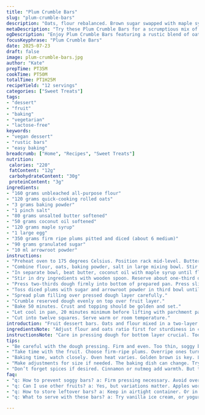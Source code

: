 ```yaml
---
title: "Plum Crumble Bars"
slug: "plum-crumble-bars"
description: "Oats, flour rebalanced. Brown sugar swapped with maple syrup. Butter partly replaced with coconut oil. Baking soda replaced by baking powder. Cornstarch swapped with arrowroot powder. The crust pressed two-thirds in. Plums tossed in sugar and arrowroot. Remaining dough crumbled on top. Baked at 175 C for 50 minutes. Cooling for 20 minutes before slicing. Yields about a dozen squares, vegetarian, nut-free, lactose-free. Rich textures. Slightly tart fruit layer with sweet crumble. Rustic. Easy to handle. Variations suggested. "
metaDescription: "Try these Plum Crumble Bars for a scrumptious mix of oats, plums and sweet crumble in a balanced French-inspired dessert."
ogDescription: "Enjoy Plum Crumble Bars featuring a rustic blend of oats and plums with a sweet crumb topping perfect for dessert lovers."
focusKeyphrase: "Plum Crumble Bars"
date: 2025-07-23
draft: false
image: plum-crumble-bars.jpg
author: "Kate"
prepTime: PT35M
cookTime: PT50M
totalTime: PT1H25M
recipeYield: "12 servings"
categories: ["Sweet Treats"]
tags:
- "dessert"
- "fruit"
- "baking"
- "vegetarian"
- "lactose-free"
keywords:
- "vegan dessert"
- "rustic bars"
- "easy baking"
breadcrumb: ["Home", "Recipes", "Sweet Treats"]
nutrition: 
 calories: "220"
 fatContent: "12g"
 carbohydrateContent: "30g"
 proteinContent: "3g"
ingredients:
- "160 grams unbleached all-purpose flour"
- "120 grams quick-cooking rolled oats"
- "3 grams baking powder"
- "1 pinch salt"
- "80 grams unsalted butter softened"
- "50 grams coconut oil softened"
- "120 grams maple syrup"
- "1 large egg"
- "350 grams firm ripe plums pitted and diced (about 6 medium)"
- "90 grams granulated sugar"
- "10 ml arrowroot powder"
instructions:
- "Preheat oven to 175 degrees Celsius. Position rack mid-level. Butter 28 x 20 cm glass dish. Line with parchment paper strips overlapping edges leaving overhang."
- "Combine flour, oats, baking powder, salt in large mixing bowl. Stir to blend evenly."
- "In separate bowl, beat butter, coconut oil with maple syrup until fluffy. Add egg, continue to mix until homogeneous."
- "Stir in dry ingredients with wooden spoon. Reserve about one-third dough."
- "Press two-thirds dough firmly into bottom of prepared pan. Press slightly up sides to create shallow edge."
- "Toss diced plums with sugar and arrowroot powder in third bowl until evenly coated."
- "Spread plum filling over pressed dough layer carefully."
- "Crumble reserved dough evenly on top over fruit layer."
- "Bake 50 minutes. Crust and topping should be golden and set."
- "Let cool in pan, 20 minutes minimum before lifting with parchment paper edges."
- "Cut into twelve squares. Serve warm or room temperature."
introduction: "Fruit dessert bars. Oats and flour mixed in a two-layer pastry. Butter cut with coconut oil adds subtle depth. Sweetness not all from brown sugar anymore, now partly maple syrup. Leavening switches from soda to powder, gentle lift, less bite. Plums diced, dense but firm, coated with arrowroot to hold juices without sogginess. Pie vs crumble balance achieved by amount pressed and crumbly bits on top. Bakes just under an hour to golden crust, fruit bubbling within. Thick squares, a little messier than cake but more rustic. Dairy-free option intact. Nut-free safer. A glimpse toward easy, casual fruit desserts, less fuss, more texture interplay. Half fruit, half crumb, all comfort."
ingredientsNote: "Adjust flour and oats ratio first for sturdiness in crust and topping. Avoid over-softening coconut oil to keep texture crumbly, not greasy. Maple syrup gives distinct sweetness and moisture versus dry sugars, so less granulated sugar in the filling balances overall sugar load. Arrowroot powder handles fruit juices without flavor interference, preferred over cornstarch. Use firm-ripe plums for texture, too ripe turns filling runny, less distinct. Butter softened but not melted blends better with coconut oil and syrups. Steps note partial pressing and crumbling. Parchment helps with clean squares. Sizes suit 28x20cm baking dish but adjustments possible. Mixture of textures, firm bottom, juicy middle, rough top."
instructionsNote: "Care in pressing dough for bottom layer crucial. Too thin risks sogginess under fruit. Reserve about one-third dough for top crumble, coarse crumbling adds texture contrast. Cinnamon or nutmeg spice optional but changes flavor profile. Fruit mixed with sweetener and arrowroot powder before layering prevents separating and runny fruit juices. Bake time slightly extended, oven temps tweaked - 175C ensures gradual browning. Leaving bars to cool in pan allows set-up before slicing, cutting warm makes squares lose shape. Lifting parchment edges helps remove entire slab. Straight cuts, squared, after cooling gives neat shapes even if top crumb is rustic sensibility. Serve slightly warm or cold, holds shape better cold."
tips:
- "Be careful with the dough pressing. Firm and even. Too thin, soggy base. Make edge higher for better structure. It's all in the technique. Lots of pressure helps. Too soft makes it run away."
- "Take time with the fruit. Choose firm-ripe plums. Overripe ones turn mushy, flavor dulls. Diced but not too small. Mix with sugar and arrowroot well. Let juices blend before layering."
- "Baking time, watch closely. Oven heat varies. Golden brown is key. Let cool in pan but don’t rush. Cooling is crucial. Warm cutting leads to crumbling. Clean cuts stay neat. Parchment helps lift."
- "Make adjustments for size if needed. The baking dish can change. Try 22 x 18 cm. But keep ratios balanced. Too much crumb, it overflows. Or crust crumbles. Finding that balance matters."
- "Don’t forget spices if desired. Cinnamon or nutmeg add warmth. But too much changes the whole thing. Next time, maybe skip sweetener too. Play with flavors and find what works."
faq:
- "q: How to prevent soggy bars? a: Firm pressing necessary. Avoid over-softening oils. Let fruit juice mix with arrowroot before layering. Helps keep consistency."
- "q: Can I use other fruits? a: Yes, but variations matter. Apples work well. Berries, try, but cook times adjust. Always keep texture in mind. Too juicy, too runny."
- "q: How to store leftover bars? a: Keep in airtight container. Or in fridge if needing longer life. Freezing is also an option. Just thaw, don’t refreeze."
- "q: What to serve with these bars? a: Try vanilla ice cream, or yogurt. Fresh cream works well too. Cold combinations make a difference. Vanilla brings out the plums."

---
```

